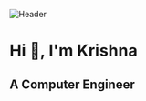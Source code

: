 ![Header](https://user-images.githubusercontent.com/74038190/240304586-d48893bd-0757-481c-8d7e-ba3e163feae7.png)
# Hi 👋, I'm Krishna
## A Computer Engineer

